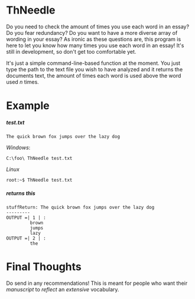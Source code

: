 # ThNeedle
Do you need to check the amount of times you use each word in an essay? Do you fear redundancy? Do you want to have a more diverse array of wording in your essay? As ironic as these questions are, this program is here to let you know how many times you use each word in an essay! It's still in development, so don't get too comfortable yet.

It's just a simple command-line-based function at the moment. You just type the path to the text file you wish to have analyzed and it returns the documents text, the amount of times each word is used above the word used *n* times.

# Example
##### test.txt

`The quick brown fox jumps over the lazy dog`

*Windows*:

`C:\foo\ ThNeedle test.txt`

*Linux*

`root:~$ ThNeedle test.txt`

##### returns this

```
stuffReturn: The quick brown fox jumps over the lazy dog
---------
OUTPUT =| 1 | :
         brown
         jumps
         lazy
OUTPUT =| 2 | :
         the
```
# Final Thoughts
Do send in any recommendations! This is meant for people who want their *manuscript* to *reflect* an *extensive* vocabulary.
